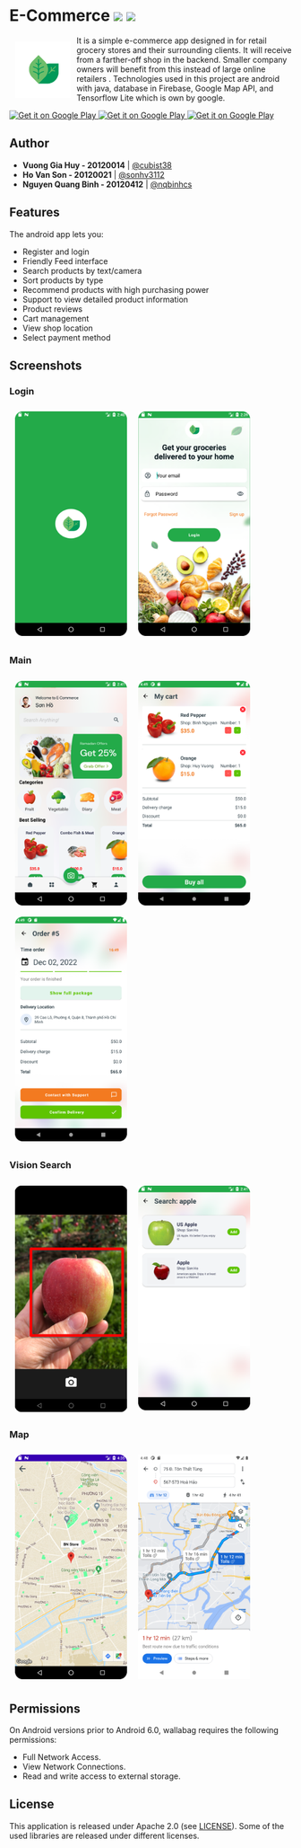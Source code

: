 # E-Commerce [![](https://jitpack.io/v/com.sunzn/banner.svg)](https://jitpack.io/#com.sunzn/banner) [![](https://img.shields.io/badge/License-Apache%202.0-orange.svg)](http://www.apache.org/licenses/LICENSE-2.0.html)

<img src="images/logo.png" align="left"
width="100" hspace="10" vspace="10">

It is a simple e-commerce app designed in for retail grocery stores and their surrounding clients.  It will receive from a farther-off shop in the backend. Smaller company owners will benefit from this instead of large online retailers . Technologies used in this project are android with java, database in Firebase, Google Map API, and Tensorflow Lite which is own by google.

<p align="left">
<a href="https://play.google.com/store/apps/details?id=fr.gaulupeau.apps.InThePoche">
    <img alt="Get it on Google Play"
        height=""
        src="https://img.shields.io/badge/java-%23ED8B00.svg?style=for-the-badge&logo=java&logoColor=white" />
    <img alt="Get it on Google Play"
        height=""
        src="https://img.shields.io/badge/Firebase-039BE5?style=for-the-badge&logo=Firebase&logoColor=white" />        
    <img alt="Get it on Google Play"
        height=""
        src="https://img.shields.io/badge/TensorFlow-%23FF6F00.svg?style=for-the-badge&logo=TensorFlow&logoColor=white" />        
</a>  



## Author
- **Vuong Gia Huy - 20120014** | [@cubist38](https://github.com/cubist38)
- **Ho Van Son - 20120021** | [@sonhv3112](https://github.com/sonhv3112)
- **Nguyen Quang Binh - 20120412** | [@nqbinhcs](https://github.com/nqbinhcs)

## Features

The android app lets you:
- Register and login
- Friendly Feed interface
- Search products by text/camera
- Sort products by type
- Recommend products with high purchasing power
- Support to view detailed product information
- Product reviews
- Cart management
- View shop location
- Select payment method
## Screenshots

### Login
[<img src="images/Splash.png" align="left"
width="200"
    hspace="10" vspace="10">](/readme/Wallabag%20Reading%20List.png)
[<img src="images/Login.png" align="center"
width="200"
    hspace="10" vspace="10">](/readme/Wallabag%20Article%20View.png)

### Main
[<img src="images/Home.png" align="left"
width="200"
    hspace="10" vspace="10">](/readme/Wallabag%20Reading%20List.png)
[<img src="images/Cart-in.png" align="center"
width="200"
    hspace="10" vspace="10">](/readme/Wallabag%20Article%20View.png)
[<img src="images/Cart-confirm.png" align="center"
width="200"
    hspace="10" vspace="10">](/readme/Wallabag%20Article%20View.png)

### Vision Search
[<img src="images/Camera-Search.png" align="left"
width="200"
    hspace="10" vspace="10">](/readme/Wallabag%20Reading%20List.png)
[<img src="images/Search-2.png" align="center"
width="200"
    hspace="10" vspace="10">](/readme/Wallabag%20Article%20View.png)


### Map
[<img src="images/Detail-shoplocation.png" align="left"
width="200"
    hspace="10" vspace="10">](/readme/Wallabag%20Reading%20List.png)
[<img src="images/Detail-direction.png" align="center"
width="200"
    hspace="10" vspace="10">](/readme/Wallabag%20Article%20View.png)



## Permissions

On Android versions prior to Android 6.0, wallabag requires the following permissions:
- Full Network Access.
- View Network Connections.
- Read and write access to external storage.


## License

This application is released under Apache 2.0 (see [LICENSE](LICENSE)).
Some of the used libraries are released under different licenses.
